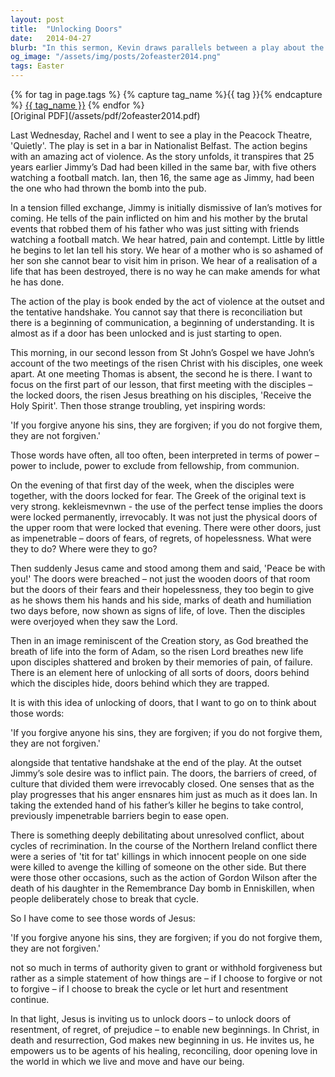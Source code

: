 ```yaml
---
layout: post
title:  "Unlocking Doors"
date:   2014-04-27
blurb: "In this sermon, Kevin draws parallels between a play about the Northern Ireland conflict and the Gospel story of Jesus' resurrection. He emphasizes the power of forgiveness to unlock doors of resentment, regret, and prejudice, and to initiate new beginnings. He encourages us to be agents of God's healing, reconciling, and door-opening love in our world."
og_image: "/assets/img/posts/2ofeaster2014.png"
tags: Easter
---    
```

<div class="tag-pills">
  {% for tag in page.tags %}
    {% capture tag_name %}{{ tag }}{% endcapture %}
    <a href="{{ site.baseurl }}/tag/{{ tag_name | slugify }}" class="tag-pill">{{ tag_name }}</a>
  {% endfor %}
</div>
[Original PDF](/assets/pdf/2ofeaster2014.pdf)

Last Wednesday, Rachel and I went to see a play in the Peacock Theatre, 'Quietly'. The play is set in a bar in Nationalist Belfast. The action begins with an amazing act of violence. As the story unfolds, it transpires that 25 years earlier Jimmy’s Dad had been killed in the same bar, with five others watching a football match. Ian, then 16, the same age as Jimmy, had been the one who had thrown the bomb into the pub.

In a tension filled exchange, Jimmy is initially dismissive of Ian’s motives for coming. He tells of the pain inflicted on him and his mother by the brutal events that robbed them of his father who was just sitting with friends watching a football match. We hear hatred, pain and contempt. Little by little he begins to let Ian tell his story. We hear of a mother who is so ashamed of her son she cannot bear to visit him in prison. We hear of a realisation of a life that has been destroyed, there is no way he can make amends for what he has done.

The action of the play is book ended by the act of violence at the outset and the tentative handshake. You cannot say that there is reconciliation but there is a beginning of communication, a beginning of understanding. It is almost as if a door has been unlocked and is just starting to open.

This morning, in our second lesson from St John’s Gospel we have John’s account of the two meetings of the risen Christ with his disciples, one week apart. At one meeting Thomas is absent, the second he is there. I want to focus on the first part of our lesson, that first meeting with the disciples – the locked doors, the risen Jesus breathing on his disciples, 'Receive the Holy Spirit'. Then those strange troubling, yet inspiring words:

'If you forgive anyone his sins, they are forgiven; if you do not forgive them, they are not forgiven.'

Those words have often, all too often, been interpreted in terms of power – power to include, power to exclude from fellowship, from communion.

On the evening of that first day of the week, when the disciples were together, with the doors locked for fear. The Greek of the original text is very strong. kekleismevnwn - the use of the perfect tense implies the doors were locked permanently, irrevocably. It was not just the physical doors of the upper room that were locked that evening. There were other doors, just as impenetrable – doors of fears, of regrets, of hopelessness. What were they to do? Where were they to go?

Then suddenly Jesus came and stood among them and said, 'Peace be with you!' The doors were breached – not just the wooden doors of that room but the doors of their fears and their hopelessness, they too begin to give as he shows them his hands and his side, marks of death and humiliation two days before, now shown as signs of life, of love. Then the disciples were overjoyed when they saw the Lord.

Then in an image reminiscent of the Creation story, as God breathed the breath of life into the form of Adam, so the risen Lord breathes new life upon disciples shattered and broken by their memories of pain, of failure. There is an element here of unlocking of all sorts of doors, doors behind which the disciples hide, doors behind which they are trapped.

It is with this idea of unlocking of doors, that I want to go on to think about those words:

'If you forgive anyone his sins, they are forgiven; if you do not forgive them, they are not forgiven.'

alongside that tentative handshake at the end of the play. At the outset Jimmy’s sole desire was to inflict pain. The doors, the barriers of creed, of culture that divided them were irrevocably closed. One senses that as the play progresses that his anger ensnares him just as much as it does Ian. In taking the extended hand of his father’s killer he begins to take control, previously impenetrable barriers begin to ease open.

There is something deeply debilitating about unresolved conflict, about cycles of recrimination. In the course of the Northern Ireland conflict there were a series of 'tit for tat' killings in which innocent people on one side were killed to avenge the killing of someone on the other side. But there were those other occasions, such as the action of Gordon Wilson after the death of his daughter in the Remembrance Day bomb in Enniskillen, when people deliberately chose to break that cycle.

So I have come to see those words of Jesus:

'If you forgive anyone his sins, they are forgiven; if you do not forgive them, they are not forgiven.'

not so much in terms of authority given to grant or withhold forgiveness but rather as a simple statement of how things are – if I choose to forgive or not to forgive – if I choose to break the cycle or let hurt and resentment continue.

In that light, Jesus is inviting us to unlock doors – to unlock doors of resentment, of regret, of prejudice – to enable new beginnings. In Christ, in death and resurrection, God makes new beginning in us. He invites us, he empowers us to be agents of his healing, reconciling, door opening love in the world in which we live and move and have our being.
